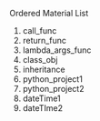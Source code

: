 Ordered Material List
1. call_func
2. return_func
3. lambda_args_func
4. class_obj
5. inheritance
6. python_project1
7. python_project2
8. dateTime1
9. dateTIme2